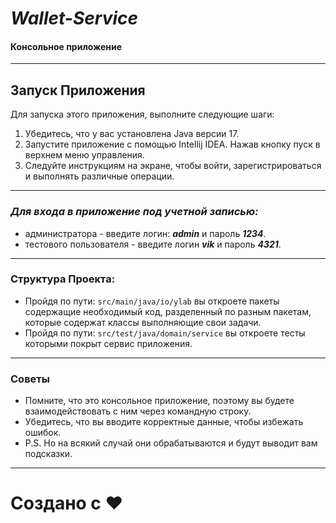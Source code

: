 # _**Wallet-Service**_

#### Консольное приложение

---


## Запуск Приложения

Для запуска этого приложения, выполните следующие шаги:

1. Убедитесь, что у вас установлена Java версии 17.
2. Запустите приложение с помощью Intellij IDEA. Нажав кнопку пуск в верхнем меню управления.
3. Следуйте инструкциям на экране, чтобы войти, зарегистрироваться и выполнять различные операции.

---

### _Для входа в приложение под учетной записью:_
* администратора - введите логин: **_admin_** и пароль **_1234_**.
* тестового пользователя - введите логин **_vik_** и пароль **_4321_**.

---

### Структура Проекта:
* Пройдя по пути: `src/main/java/io/ylab` вы откроете пакеты содержащие необходимый код, 
разделенный по разным пакетам, которые содержат классы выполняющие свои задачи. 
* Пройдя по пути: `src/test/java/domain/service` вы откроете тесты которыми покрыт сервис приложения.

--- 

### Советы

* Помните, что это консольное приложение, поэтому вы будете взаимодействовать с ним через командную строку.
* Убедитесь, что вы вводите корректные данные, чтобы избежать ошибок.
* P.S. Но на всякий случай они обрабатываются и будут выводит вам подсказки.

---

# Создано с ❤️ 
